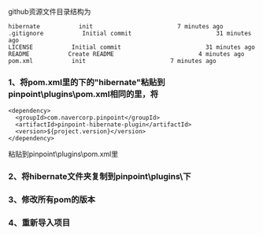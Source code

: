 github资源文件目录结构为

    hibernate           init                        7 minutes ago                                   
    .gitignore           Initial commit                        31 minutes ago
    LICENSE           Initial commit                        31 minutes ago
    README           Create README                        4 minutes ago
    pom.xml           init                        7 minutes ago 

### 1、将pom.xml里的<modules>下的"<module>hibernate</module>"粘贴到pinpoint\plugins\pom.xml相同的<modules>里，将

    <dependency>
      <groupId>com.navercorp.pinpoint</groupId>
      <artifactId>pinpoint-hibernate-plugin</artifactId>
      <version>${project.version}</version>
    </dependency>
    
粘贴到pinpoint\plugins\pom.xml里
### 2、将hibernate文件夹复制到pinpoint\plugins\下
### 3、修改所有pom的版本
### 4、重新导入项目
